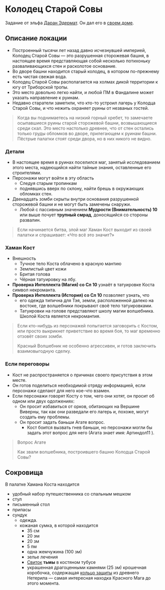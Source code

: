 # Колодец Старой Совы

Задание от эльфа [Даран Эдермат](../characters/edermat.md).
Он дал его в [своем доме](edermat-garden.md).

## Описание локации
* Построенный тысячи лет назад давно исчезнувшей империей, Колодец Старой Совы — это разрушенная сторожевая башня, в настоящее время представляющая собой несколько потихоньку разваливающихся стен и расколотое основание. 
* Во дворе башни находится старый колодец, в котором по-прежнему есть чистая свежая вода.
* Колодец Старой Совы располагается на холмах дикой территории к югу от Триборской тропы.
* Это место довольно легко найти, и любой ПМ в Фандалине может указать направление к руинам.
* Недавно старатели заметили, что кто-то устроил лагерь у Колодца Старой Совы, и что нежить охраняет руины от незваных гостей.

> Когда вы поднимаетесь на низкий горный хребет, то замечаете осыпавшиеся руины старой сторожевой башни, возвышающиеся среди скал.
> Это место настолько древнее, что от стен остались только груды обломков во дворе, прилегающем к руинам башни.
> Пёстрые палатки стоят среди двора, но в них никого не видно.

### Детали
* В настоящее время в руинах поселился маг, занятый исследованием этого места, надеющийся найти тайные знания, оставленные его строителями.
* Персонажи могут войти в эту область
  * Следуя старым тропинкам
  * поднявшись вверх по склону, найти брешь в окружающих обломках стен.
* Двенадцать зомби скрыты внутри основания разрушенной сторожевой башни и не могут быть замечены снаружи.
  * Любой с пассивным значением **Мудрости (Внимательность) 10** или выше почует **трупный смрад**, доносящийся со стороны развалин.

> Если начинается битва, злой маг Хаман Кост выходит из своей палатки и спрашивает: «Что всё это значит?»

### Хаман Кост
* Внешность
  * Тучное тело Коста облачено в красную мантию
  * Землистый цвет кожи
  * Бритая голова
  * Чёрная татуировку на лбу.
* **Проверка Интеллекта (Магия) со Сл 10** узнаёт в татуировке Коста символ некроманта.
* **Проверка Интеллекта (История) со Сл 10** позволяет узнать, что
  * его одежда типична для Тэя, земли, расположенной далеко на востоке, где волшебники покрывают своё тело татуировками.
  * Татуировки на голове представляют школу магии волшебника. Школой Коста является некромантия.

> Если кто-нибудь из персонажей попытается заговорить с Костом, или просто выкрикнет приветствие во время боя, то маг временно отзовёт своих зомби.
> 
> Красный Волшебник не особенно агрессивен, и готов заключить взаимовыгодную сделку.

### Если переговоры
* Кост не распространяется о причинах своего присутствия в этом месте.
* Он готов поделиться необходимой отряду информацией, если персонажи сделают для него кое-что взамен.
* Если персонажи говорят Косту о том, чего они хотят, он просит об одном или двух одолжениях:
  * Он просит избавиться от орков, обитающих на Вершине Виверны, так как они разведали его лагерь и, похоже, могут создать ему проблемы.
  * Он просит задать баньши Агате вопрос.
    * Кост боится вызвать гнев баньши, но персонажи могли бы задать этот вопрос для него (Агата знает имя: Артиндол11 ).

> Вопрос Агате
> 
> Как звали волшебника, построившего башню Колодца Старой Совы?

## Сокровища
В палатке Хамана Коста находится
* удобный набор путешественника со спальным мешком
* стул
* письменный стол
* припасы
* сундук
  * одежда.
  * кожаная сумка, в которой находится
    * 35 см
    * 20 эм
    * 20 зм
    * 5 пм
    * одна жемчужина (100 зм)
    * зелье лечения
    * [Свиток](./spell-scroll.md) **тьмы** в костяном тубусе
    * украшенная драгоценными камнями (25 зм) крошечная коробочка, содержащая [кольцо защиты](../thinks/protect-ring.md) из древнего Нетерила — самая интересная находка Красного Мага до этого момента.